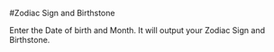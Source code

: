 #Zodiac Sign and Birthstone

Enter the Date of birth and Month.
It will output your Zodiac Sign and Birthstone.
